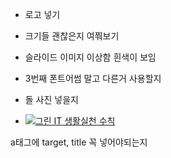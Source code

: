 - 로고 넣기

- 크기들 괜찮은지 여쭤보기

- 슬라이드 이미지 이상함 흰색이 보임

- 3번째 폰트어썸 말고 다른거 사용할지

- 돌 사진 넣을지

- <a href="http://www.nia.or.kr/files/ko/e-catalogue/kor/index.html" target="_blank" title="새창" class="bottom-banner" tabindex="-1"><img src="/files/link/4cabeaa8-6dc8-4828-842c-ac689c4cc31e.jpg" alt="그린 IT 생활실천 수칙"></a>

a태그에 target, title 꼭 넣어야되는지